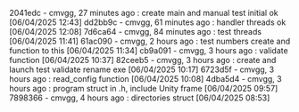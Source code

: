 2041edc - cmvgg, 27 minutes ago : create main and manual test initial ok [06/04/2025 12:43]
dd2bb9c - cmvgg, 61 minutes ago : handler threads ok [06/04/2025 12:08]
7d6ca64 - cmvgg, 84 minutes ago : test threads [06/04/2025 11:41]
61ac090 - cmvgg, 2 hours ago : test numbers create and function to this [06/04/2025 11:34]
cb9a091 - cmvgg, 3 hours ago : validate function [06/04/2025 10:37]
82ceeb5 - cmvgg, 3 hours ago : create and launch test validate rename exe [06/04/2025 10:17]
6723d5f - cmvgg, 3 hours ago : read_config function [06/04/2025 10:08]
4dba5d4 - cmvgg, 3 hours ago : program struct in .h, include Unity frame [06/04/2025 09:57]
7898366 - cmvgg, 4 hours ago : directories struct [06/04/2025 08:53]
